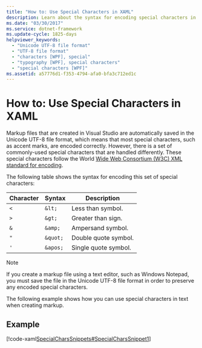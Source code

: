 ```yaml
---
title: "How to: Use Special Characters in XAML"
description: Learn about the syntax for encoding special characters in Unicode UTF-8 file format in Visual Studio for use in XAML files in Windows Presentation Foundation.
ms.date: "03/30/2017"
ms.service: dotnet-framework
ms.update-cycle: 1825-days
helpviewer_keywords:
  - "Unicode UTF-8 file format"
  - "UTF-8 file format"
  - "characters [WPF], special"
  - "typography [WPF], special characters"
  - "special characters [WPF]"
ms.assetid: a57776d1-f353-4794-afa0-bfa3c712ed1c
---
```

# How to: Use Special Characters in XAML

Markup files that are created in Visual Studio are automatically saved in the Unicode UTF-8 file format, which means that most special characters, such as accent marks, are encoded correctly. However, there is a set of commonly-used special characters that are handled differently. These special characters follow the World [Wide Web Consortium (W3C) XML standard for encoding](https://www.w3resource.com/xml/reserved-markup-characters.php).

The following table shows the syntax for encoding this set of special characters:

| Character | Syntax   | Description          |
|-----------|----------|----------------------|
| `<`       | `&lt;`   | Less than symbol.    |
| `>`       | `&gt;`   | Greater than sign.   |
| `&`       | `&amp;`  | Ampersand symbol.    |
| `"`       | `&quot;` | Double quote symbol. |
| `'`       | `&apos;` | Single quote symbol. |

> [!NOTE]
> If you create a markup file using a text editor, such as Windows Notepad, you must save the file in the Unicode UTF-8 file format in order to preserve any encoded special characters.

The following example shows how you can use special characters in text when creating markup.

## Example

[!code-xaml[SpecialCharsSnippets#SpecialCharsSnippet1](~/samples/snippets/csharp/VS_Snippets_Wpf/SpecialCharsSnippets/CS/Window1.xaml#specialcharssnippet1)]

